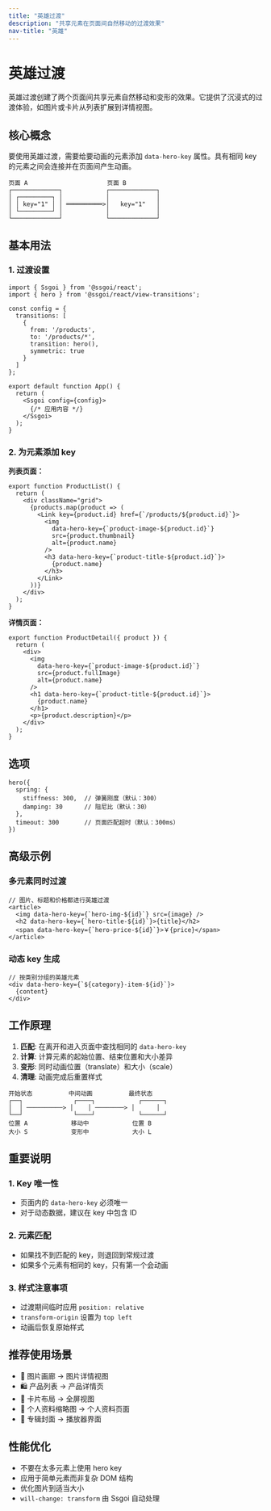 ```yaml
---
title: "英雄过渡"
description: "共享元素在页面间自然移动的过渡效果"
nav-title: "英雄"
---
```


# 英雄过渡

英雄过渡创建了两个页面间共享元素自然移动和变形的效果。它提供了沉浸式的过渡体验，如图片或卡片从列表扩展到详情视图。

## 核心概念

要使用英雄过渡，需要给要动画的元素添加 `data-hero-key` 属性。具有相同 key 的元素之间会连接并在页面间产生动画。

```
页面 A                      页面 B
┌─────────────┐            ┌─────────────┐
│ ┌─────────┐ │            │             │
│ │ key="1" │ │ ══════════>│   key="1"   │
│ └─────────┘ │            │             │
└─────────────┘            └─────────────┘
```

## 基本用法

### 1. 过渡设置

```tsx
import { Ssgoi } from '@ssgoi/react';
import { hero } from '@ssgoi/react/view-transitions';

const config = {
  transitions: [
    {
      from: '/products',
      to: '/products/*',
      transition: hero(),
      symmetric: true
    }
  ]
};

export default function App() {
  return (
    <Ssgoi config={config}>
      {/* 应用内容 */}
    </Ssgoi>
  );
}
```

### 2. 为元素添加 key

**列表页面：**
```tsx
export function ProductList() {
  return (
    <div className="grid">
      {products.map(product => (
        <Link key={product.id} href={`/products/${product.id}`}>
          <img 
            data-hero-key={`product-image-${product.id}`}
            src={product.thumbnail}
            alt={product.name}
          />
          <h3 data-hero-key={`product-title-${product.id}`}>
            {product.name}
          </h3>
        </Link>
      ))}
    </div>
  );
}
```

**详情页面：**
```tsx
export function ProductDetail({ product }) {
  return (
    <div>
      <img 
        data-hero-key={`product-image-${product.id}`}
        src={product.fullImage}
        alt={product.name}
      />
      <h1 data-hero-key={`product-title-${product.id}`}>
        {product.name}
      </h1>
      <p>{product.description}</p>
    </div>
  );
}
```

## 选项

```tsx
hero({
  spring: {
    stiffness: 300,  // 弹簧刚度（默认：300）
    damping: 30      // 阻尼比（默认：30）
  },
  timeout: 300       // 页面匹配超时（默认：300ms）
})
```

## 高级示例

### 多元素同时过渡

```tsx
// 图片、标题和价格都进行英雄过渡
<article>
  <img data-hero-key={`hero-img-${id}`} src={image} />
  <h2 data-hero-key={`hero-title-${id}`}>{title}</h2>
  <span data-hero-key={`hero-price-${id}`}>￥{price}</span>
</article>
```

### 动态 key 生成

```tsx
// 按类别分组的英雄元素
<div data-hero-key={`${category}-item-${id}`}>
  {content}
</div>
```

## 工作原理

1. **匹配**: 在离开和进入页面中查找相同的 `data-hero-key`
2. **计算**: 计算元素的起始位置、结束位置和大小差异
3. **变形**: 同时动画位置（translate）和大小（scale）
4. **清理**: 动画完成后重置样式

```
开始状态          中间动画          最终状态
┌──┐              ┌────┐            ┌──────┐
│  │ ──────────> │    │ ────────> │      │
└──┘              └────┘            └──────┘
位置 A            移动中            位置 B
大小 S            变形中            大小 L
```

## 重要说明

### 1. Key 唯一性
- 页面内的 `data-hero-key` 必须唯一
- 对于动态数据，建议在 key 中包含 ID

### 2. 元素匹配
- 如果找不到匹配的 key，则退回到常规过渡
- 如果多个元素有相同的 key，只有第一个会动画

### 3. 样式注意事项
- 过渡期间临时应用 `position: relative`
- `transform-origin` 设置为 `top left`
- 动画后恢复原始样式

## 推荐使用场景

- 📸 图片画廊 → 图片详情视图
- 🛍️ 产品列表 → 产品详情页
- 📝 卡片布局 → 全屏视图
- 👤 个人资料缩略图 → 个人资料页面
- 🎵 专辑封面 → 播放器界面

## 性能优化

- 不要在太多元素上使用 hero key
- 应用于简单元素而非复杂 DOM 结构
- 优化图片到适当大小
- `will-change: transform` 由 Ssgoi 自动处理